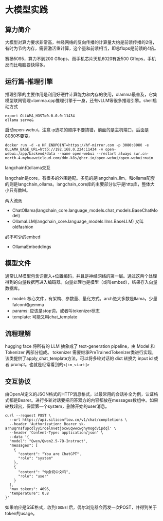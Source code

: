 # 大模型实践

## 算力简介

大模型对算力要求非常高，神经网络的反向传播的计算量大约是前馈传播的2倍，有时为节约内存，需要激活重计算，这个量和前馈相当，即总flops是前馈的4倍。

赛扬5095，算力不到200 Gflops，而手机芯片天玑6020有近500 Gflops，手机反而比电脑要快得多。

## 运行篇-推理引擎

推理引擎的主要作用是利用好硬件计算能力和内存的使用，olamma最普及，它集模型联网管理+lamma.cpp推理引擎于一身，还有vLLM等很多推理引擎。shell启动方式

```
export OLLAMA_HOST=0.0.0.0:11434
ollama serve&
```

启动open-webui，注意-p选项的顺序不要搞错，前面的是主机端口，后面是8080不要变。

```
docker run -d -e HF_ENDPOINT=https://hf-mirror.com -p 3080:8080 -e OLLAMA_BASE_URL=http://192.168.0.224:11434 -v open-webui:/app/backend/data --name open-webui --restart always swr.cn-north-4.myhuaweicloud.com/ddn-k8s/ghcr.io/open-webui/open-webui:main
```

langchain和ollama交互

langchain是core，有很多的外围适配。多见的是langchain_llm，和ollama配套的则是langchain_ollama。langchain_core库的主要部分似乎是http库，整体大小只有数M。

两大流派

* ChatOllama(langchain_core.language_models.chat_models.BaseChatModel)
* OllamaLLM(langchain_core.language_models.llms.BaseLLM) 又叫oldfashion

必不可少的embed

* OllamaEmbeddings

## 模型文件

通常LLM模型包含词嵌入+位置编码，并且是神经网络的第一层。通过这两个处理得到的向量数据再进入编码器。向量处理也是模型（或叫embed），结果存入向量数据库。

* model: 核心文件，有架构、参数量、量化方式。arch绝大多数是llama，少量falcon和gemma
* params: 应该是stop词，或者叫tokenizer标志
* template: 可能又叫chat_template

## 流程理解

hugging face 将所有的 LLM 抽象成了 text-generation pipeline，由 Model 和 Tokenizer 两部分组成。
tokenizer 需要继承PreTrainedTokenizer类进行实现，该类提供了apply_chat_template方法，可以将多轮对话的 dict 转换为 input id 或者 prompt。也就是经常看到的`<|im_start|>`

## 交互协议

由OpenAI定义的JSON格式的HTTP消息格式，以最常用的会话补全为例，认证格式都是Bearer。进行多轮对话要把问答双方的内容都放在messages数组中。如果轮数超出，保留第一个system，删除开始的user消息。

```
curl --request POST \
  --url https://api.siliconflow.cn/v1/chat/completions \
  --header 'Authorization: Bearer sk-arnuqrnsfupcdlyyirqelnvetjocwuqwwcwghymogdvipdql' \
  --header 'Content-Type: application/json' \
  --data '{
  "model": "Qwen/Qwen2.5-7B-Instruct",
  "messages": [
    {
      "content": "You are ChatGPT",
      "role": "system"
    },
    {
      "content": "你会说中文吗",
      "role": "user"
    }
  ],
  "max_tokens": 4096,
  "temperature": 0.8
}'
```

如果响应是SSE格式，收到`[DONE]`后，偶尔浏览器会再发一次POST，并得到关于token的usage。